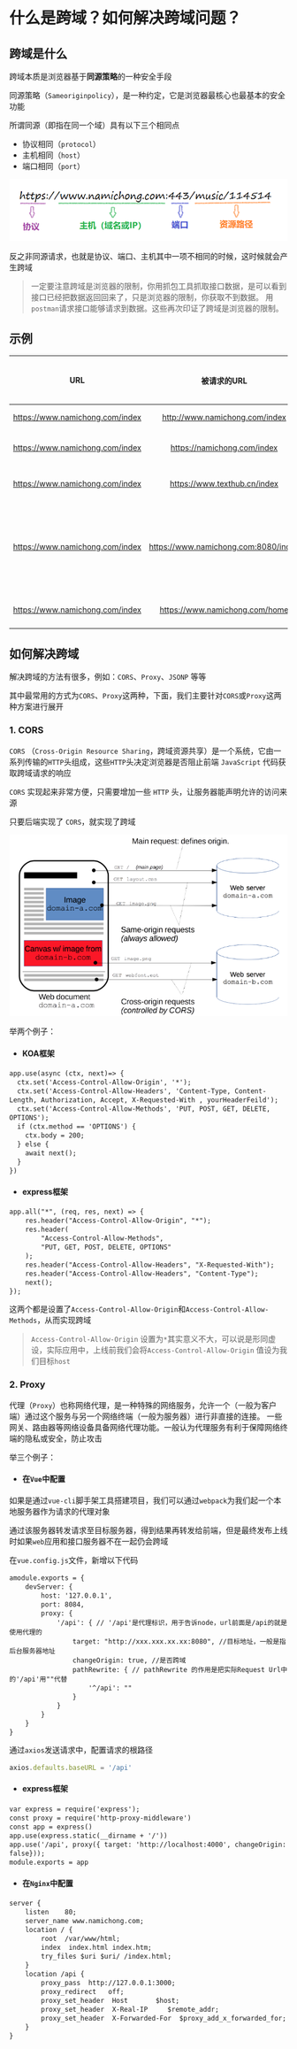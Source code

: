 # 什么是跨域？如何解决跨域问题？

## 跨域是什么

跨域本质是浏览器基于**同源策略**的一种安全手段

同源策略（`Sameoriginpolicy`），是一种约定，它是浏览器最核心也最基本的安全功能

所谓同源（即指在同一个域）具有以下三个相同点

- 协议相同（`protocol`）
- 主机相同（`host`）
- 端口相同（`port`）

![](../../public/images/url.png)

反之非同源请求，也就是协议、端口、主机其中一项不相同的时候，这时候就会产生跨域

> 一定要注意跨域是浏览器的限制，你用抓包工具抓取接口数据，是可以看到接口已经把数据返回回来了，只是浏览器的限制，你获取不到数据。
> 用`postman`请求接口能够请求到数据。这些再次印证了跨域是浏览器的限制。

## 示例

|               URL               |               被请求的URL                | 是否跨域 |            原因             |
|:-------------------------------:|:------------------------------------:|:----:|:-------------------------:|
| https://www.namichong.com/index |    http://www.namichong.com/index    |  跨域  |           协议不同            |
| https://www.namichong.com/index |     https://namichong.com/index      |  跨域  |           子域名不同           |
| https://www.namichong.com/index |     https://www.texthub.cn/index     |  跨域  |           主域名不同           |
| https://www.namichong.com/index | https://www.namichong.com:8080/index |  跨域  | 端口不同（http默认80，https默认443） |
| https://www.namichong.com/index |    https://www.namichong.com/home    | 不跨域  |            同源             |

## 如何解决跨域

解决跨域的方法有很多，例如：`CORS`、`Proxy`、`JSONP` 等等

其中最常用的方式为`CORS`、`Proxy`这两种，下面，我们主要针对`CORS`或`Proxy`这两种方案进行展开

### 1. CORS

`CORS` （`Cross-Origin Resource Sharing`，跨域资源共享）是一个系统，它由一系列传输的`HTTP`头组成，这些`HTTP`头决定浏览器是否阻止前端 `JavaScript` 代码获取跨域请求的响应

`CORS` 实现起来非常方便，只需要增加一些 `HTTP` 头，让服务器能声明允许的访问来源

只要后端实现了 `CORS`，就实现了跨域

![](../../public/images/CORS.png)

举两个例子：

- #### KOA框架

```js{2,4}
app.use(async (ctx, next)=> {
  ctx.set('Access-Control-Allow-Origin', '*');
  ctx.set('Access-Control-Allow-Headers', 'Content-Type, Content-Length, Authorization, Accept, X-Requested-With , yourHeaderFeild');
  ctx.set('Access-Control-Allow-Methods', 'PUT, POST, GET, DELETE, OPTIONS');
  if (ctx.method == 'OPTIONS') {
    ctx.body = 200; 
  } else {
    await next();
  }
})
```

- #### express框架

```js{2-6}
app.all("*", (req, res, next) => {
    res.header("Access-Control-Allow-Origin", "*");
    res.header(
        "Access-Control-Allow-Methods",
        "PUT, GET, POST, DELETE, OPTIONS"
    );
    res.header("Access-Control-Allow-Headers", "X-Requested-With");
    res.header("Access-Control-Allow-Headers", "Content-Type");
    next();
});
```

这两个都是设置了`Access-Control-Allow-Origin`和`Access-Control-Allow-Methods`，从而实现跨域

> <Badge type="warning" text="PS"/> `Access-Control-Allow-Origin` 设置为`*`其实意义不大，可以说是形同虚设，实际应用中，上线前我们会将`Access-Control-Allow-Origin` 值设为我们目标`host`

### 2. Proxy

代理（`Proxy`）也称网络代理，是一种特殊的网络服务，允许一个（一般为客户端）通过这个服务与另一个网络终端（一般为服务器）进行非直接的连接。
一些网关、路由器等网络设备具备网络代理功能。一般认为代理服务有利于保障网络终端的隐私或安全，防止攻击

举三个例子：

- #### 在`Vue`中配置

如果是通过`vue-cli`脚手架工具搭建项目，我们可以通过`webpack`为我们起一个本地服务器作为请求的代理对象

通过该服务器转发请求至目标服务器，得到结果再转发给前端，但是最终发布上线时如果`web`应用和接口服务器不在一起仍会跨域

在`vue.config.js`文件，新增以下代码

```js{5-13}
amodule.exports = {
    devServer: {
        host: '127.0.0.1',
        port: 8084,
        proxy: {
            '/api': { // '/api'是代理标识，用于告诉node，url前面是/api的就是使用代理的
                target: "http://xxx.xxx.xx.xx:8080", //目标地址，一般是指后台服务器地址
                changeOrigin: true, //是否跨域
                pathRewrite: { // pathRewrite 的作用是把实际Request Url中的'/api'用""代替
                    '^/api': "" 
                }
            }
        }
    }
}
```

通过`axios`发送请求中，配置请求的根路径

```js
axios.defaults.baseURL = '/api'
```

- #### express框架

```js{5}
var express = require('express');
const proxy = require('http-proxy-middleware')
const app = express()
app.use(express.static(__dirname + '/'))
app.use('/api', proxy({ target: 'http://localhost:4000', changeOrigin: false}));
module.exports = app
```

- #### 在`Nginx`中配置

```shell{9-15}
server {
    listen    80;
    server_name www.namichong.com;
    location / {
        root  /var/www/html;
        index  index.html index.htm;
        try_files $uri $uri/ /index.html;
    }
    location /api {
        proxy_pass  http://127.0.0.1:3000;
        proxy_redirect   off;
        proxy_set_header  Host       $host;
        proxy_set_header  X-Real-IP     $remote_addr;
        proxy_set_header  X-Forwarded-For  $proxy_add_x_forwarded_for;
    }
}
```

<vPageTips :links="[
    {
        text: '面试官：Vue项目中你是如何解决跨域的呢？',
        links: 'https://vue3js.cn/interview/vue/cors.html'
    },
]"/>

